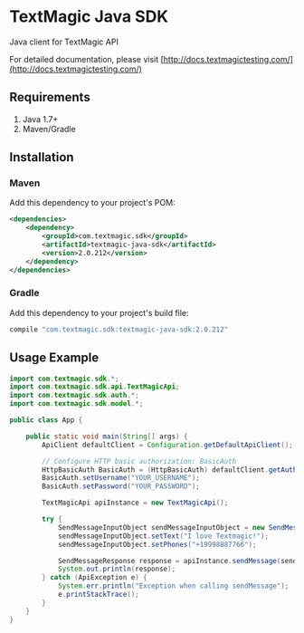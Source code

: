 # TextMagic Java SDK

Java client for TextMagic API

For detailed documentation, please visit [http://docs.textmagictesting.com/](http://docs.textmagictesting.com/)

## Requirements

1. Java 1.7+
2. Maven/Gradle

## Installation

### Maven

Add this dependency to your project's POM:
```xml
<dependencies>
    <dependency>
        <groupId>com.textmagic.sdk</groupId>
        <artifactId>textmagic-java-sdk</artifactId>
        <version>2.0.212</version>
    </dependency>
</dependencies>
```

### Gradle

Add this dependency to your project's build file:
```groovy
compile "com.textmagic.sdk:textmagic-java-sdk:2.0.212"
```

## Usage Example

```java
import com.textmagic.sdk.*;
import com.textmagic.sdk.api.TextMagicApi;
import com.textmagic.sdk.auth.*;
import com.textmagic.sdk.model.*;

public class App {

    public static void main(String[] args) {
        ApiClient defaultClient = Configuration.getDefaultApiClient();

        // Configure HTTP basic authorization: BasicAuth
        HttpBasicAuth BasicAuth = (HttpBasicAuth) defaultClient.getAuthentication("BasicAuth");
        BasicAuth.setUsername("YOUR_USERNAME");
        BasicAuth.setPassword("YOUR_PASSWORD");

        TextMagicApi apiInstance = new TextMagicApi();

        try {
            SendMessageInputObject sendMessageInputObject = new SendMessageInputObject();
            sendMessageInputObject.setText("I love Textmagic!");
            sendMessageInputObject.setPhones("+19998887766");

            SendMessageResponse response = apiInstance.sendMessage(sendMessageInputObject, true);
            System.out.println(response);
        } catch (ApiException e) {
            System.err.println("Exception when calling sendMessage");
            e.printStackTrace();
        }
    }
}
```
